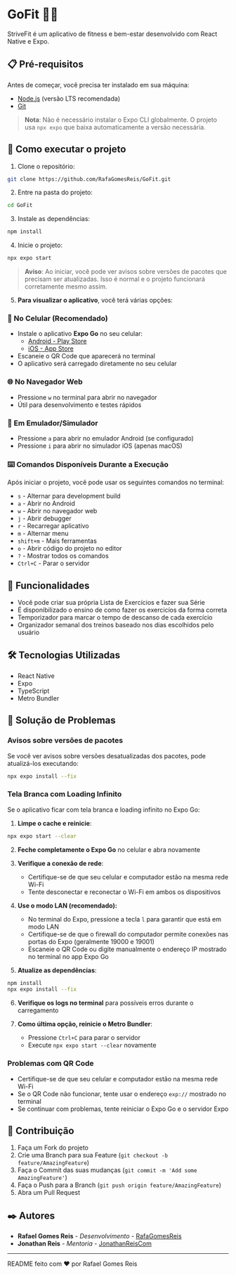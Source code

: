 # GoFit 🏋️‍♂️

StriveFit é um aplicativo de fitness e bem-estar desenvolvido com React Native e Expo.

## 📋 Pré-requisitos

Antes de começar, você precisa ter instalado em sua máquina:
- [Node.js](https://nodejs.org/) (versão LTS recomendada)
- [Git](https://git-scm.com/)

> **Nota**: Não é necessário instalar o Expo CLI globalmente. O projeto usa `npx expo` que baixa automaticamente a versão necessária.

## 🚀 Como executar o projeto

1. Clone o repositório:
```bash
git clone https://github.com/RafaGomesReis/GoFit.git
```

2. Entre na pasta do projeto:
```bash
cd GoFit
```

3. Instale as dependências:
```bash
npm install
```

4. Inicie o projeto:
```bash
npx expo start
```

> **Aviso**: Ao iniciar, você pode ver avisos sobre versões de pacotes que precisam ser atualizadas. Isso é normal e o projeto funcionará corretamente mesmo assim.

5. **Para visualizar o aplicativo**, você terá várias opções:

### 📱 No Celular (Recomendado)
- Instale o aplicativo **Expo Go** no seu celular:
  - [Android - Play Store](https://play.google.com/store/apps/details?id=host.exp.exponent)
  - [iOS - App Store](https://apps.apple.com/app/expo-go/id982107779)
- Escaneie o QR Code que aparecerá no terminal
- O aplicativo será carregado diretamente no seu celular

### 🌐 No Navegador Web
- Pressione `w` no terminal para abrir no navegador
- Útil para desenvolvimento e testes rápidos

### 📲 Em Emulador/Simulador
- Pressione `a` para abrir no emulador Android (se configurado)
- Pressione `i` para abrir no simulador iOS (apenas macOS)

### ⌨️ Comandos Disponíveis Durante a Execução
Após iniciar o projeto, você pode usar os seguintes comandos no terminal:
- `s` - Alternar para development build
- `a` - Abrir no Android
- `w` - Abrir no navegador web
- `j` - Abrir debugger
- `r` - Recarregar aplicativo
- `m` - Alternar menu
- `shift+m` - Mais ferramentas
- `o` - Abrir código do projeto no editor
- `?` - Mostrar todos os comandos
- `Ctrl+C` - Parar o servidor

## 📱 Funcionalidades

- Você pode criar sua própria Lista de Exercícios e fazer sua Série
- É disponibilizado o ensino de como fazer os exercicíos da forma correta
- Temporizador para marcar o tempo de descanso de cada exercício
- Organizador semanal dos treinos baseado nos dias escolhidos pelo usuário

## 🛠️ Tecnologias Utilizadas

- React Native
- Expo
- TypeScript
- Metro Bundler

## 🔧 Solução de Problemas

### Avisos sobre versões de pacotes
Se você ver avisos sobre versões desatualizadas dos pacotes, pode atualizá-los executando:
```bash
npx expo install --fix
```

### Tela Branca com Loading Infinito
Se o aplicativo ficar com tela branca e loading infinito no Expo Go:

1. **Limpe o cache e reinicie**:
```bash
npx expo start --clear
```

2. **Feche completamente o Expo Go** no celular e abra novamente

3. **Verifique a conexão de rede**:
   - Certifique-se de que seu celular e computador estão na mesma rede Wi-Fi
   - Tente desconectar e reconectar o Wi-Fi em ambos os dispositivos

4. **Use o modo LAN (recomendado):**
   - No terminal do Expo, pressione a tecla `l` para garantir que está em modo LAN
   - Certifique-se de que o firewall do computador permite conexões nas portas do Expo (geralmente 19000 e 19001)
   - Escaneie o QR Code ou digite manualmente o endereço IP mostrado no terminal no app Expo Go

5. **Atualize as dependências**:
```bash
npm install
npx expo install --fix
```

6. **Verifique os logs no terminal** para possíveis erros durante o carregamento

7. **Como última opção, reinicie o Metro Bundler**:
   - Pressione `Ctrl+C` para parar o servidor
   - Execute `npx expo start --clear` novamente

### Problemas com QR Code
- Certifique-se de que seu celular e computador estão na mesma rede Wi-Fi
- Se o QR Code não funcionar, tente usar o endereço `exp://` mostrado no terminal
- Se continuar com problemas, tente reiniciar o Expo Go e o servidor Expo

## 👥 Contribuição

1. Faça um Fork do projeto
2. Crie uma Branch para sua Feature (`git checkout -b feature/AmazingFeature`)
3. Faça o Commit das suas mudanças (`git commit -m 'Add some AmazingFeature'`)
4. Faça o Push para a Branch (`git push origin feature/AmazingFeature`)
5. Abra um Pull Request

## ✒️ Autores

* **Rafael Gomes Reis** - *Desenvolvimento* - [RafaGomesReis](https://github.com/RafaGomesReis)
* **Jonathan Reis** - *Mentoria* - [JonathanReisCom](https://github.com/JonathanReisCom/JonathanReisCom)

---
README feito com ❤️ por Rafael Gomes Reis
